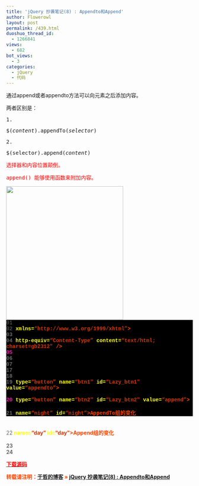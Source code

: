 ```yaml
---
title: 'jQuery 抄袭笔记(8) : Appendto和Append'
author: Flowerowl
layout: post
permalink: /439.html
duoshuo_thread_id:
  - 1266841
views:
  - 682
bot_views:
  - 3
categories:
  - jQuery
  - 代码
---
```

  
通过append或者appendto方法可以向元素之后添加内容。

两者区别是：

<pre>1.</pre>

<pre>$(<em>content</em>).appendTo(<em>selector</em>)</pre>

<pre>2.</pre>

<pre>$(selector).append(<em>content</em>)</pre>

<pre><span style="color: #ff0000;">选择器和内容位置颠倒。</span></pre>

<pre><span style="color: #ff0000;">append() 能够使用函数来附加内容。</span></pre>

<img class="aligncenter size-full wp-image-440" title="Lazynight | 夜阑" src="http://lazynight.me/wp-content/uploads/2011/10/0111011201311.jpg" alt="" width="316" height="361" />

<div class="source" style="font-family: '[object HTMLOptionElement]', Consolas, 'Lucida Console', 'Courier New'; color: #c0c0c0; background-color: #000000;">
  <span style="color: #696969;">01 </span> <span style="color: #ffffff;"><!DOCTYPE html PUBLIC &#8220;-//W3C//DTD XHTML 1.0 Transitional//EN&#8221; &#8220;http://www.w3.org/TR/xhtml1/DTD/xhtml1-transitional.dtd&#8221;></span><br /> <span style="color: #696969;">02 </span> <span style="color: #ff4400; font-weight: bold;"><html</span> <span style="color: #ffff00;">xmlns=</span><span style="color: #d13800;">&#8220;http://www.w3.org/1999/xhtml&#8221;</span><span style="color: #ff4400; font-weight: bold;">></span><br /> <span style="color: #696969;">03 </span> <span style="color: #ff4400; font-weight: bold;"><head></span><br /> <span style="color: #696969;">04 </span> <span style="color: #ff4400; font-weight: bold;"><meta</span> <span style="color: #ffff00;">http-equiv=</span><span style="color: #d13800;">&#8220;Content-Type&#8221;</span> <span style="color: #ffff00;">content=</span><span style="color: #d13800;">&#8220;text/html; charset=gb2312&#8243;</span> <span style="color: #ff4400; font-weight: bold;">/></span><br /> <span style="color: #f810b0;">05 </span> <span style="color: #ff4400; font-weight: bold;"><title></span>AppendTo的用法<span style="color: #ff4400; font-weight: bold;"></title></span><br /> <span style="color: #696969;">06 </span> <span style="color: #ff4400; font-weight: bold;"><script </span><span style="color: #ffff00;">type=</span><span style="color: #d13800;">&#8220;text/javascript&#8221;</span> <span style="color: #ffff00;">src=</span><span style="color: #d13800;">&#8220;jquery-1.1.3.pack.js&#8221;</span><span style="color: #ff4400; font-weight: bold;">></script></span><br /> <span style="color: #696969;">07 </span> <span style="color: #ff4400; font-weight: bold;"><script </span><span style="color: #ffff00;">type=</span><span style="color: #d13800;">&#8220;text/javascript&#8221;</span><span style="color: #ff4400; font-weight: bold;">></span><br /> <span style="color: #696969;">08 </span> <span style="color: #c0c0c0;">$</span>(<span style="color: #c0c0c0;">document</span><span style="color: #c0c0c0;">).</span><span style="color: #c0c0c0;">ready</span>(<span style="color: #ff4400; font-weight: bold;">function</span><span style="color: #c0c0c0;">(){</span><br /> <span style="color: #696969;">09 </span> <span style="color: #c0c0c0;">$</span>(<span style="color: #d13800;">&#8220;#Lazy_btn1&#8243;</span><span style="color: #c0c0c0;">).</span><span style="color: #c0c0c0;">click</span>(<span style="color: #ff4400; font-weight: bold;">function</span><span style="color: #c0c0c0;">(){</span><br /> <span style="color: #f810b0;">10 </span> <span style="color: #c0c0c0;">$</span>(<span style="color: #d13800;">&#8220;<input type=&#8217;text&#8217; name=&#8217;text1&#8242; id=&#8217;text1&#8242; value=&#8217;Lazynight&#8217; ><br>&#8221;</span><span style="color: #c0c0c0;">).</span><span style="color: #c0c0c0;">appendTo</span>(<span style="color: #d13800;">&#8220;#night&#8221;</span>);<br /> <span style="color: #696969;">11 </span> <span style="color: #c0c0c0;">});</span><br /> <span style="color: #696969;">12 </span> <span style="color: #c0c0c0;">$</span>(<span style="color: #d13800;">&#8220;#Lazy_btn2&#8243;</span><span style="color: #c0c0c0;">).</span><span style="color: #c0c0c0;">click</span>(<span style="color: #ff4400; font-weight: bold;">function</span><span style="color: #c0c0c0;">(){</span><br /> <span style="color: #696969;">13 </span> <span style="color: #c0c0c0;">$</span>(<span style="color: #d13800;">&#8220;#day&#8221;</span><span style="color: #c0c0c0;">).</span><span style="color: #c0c0c0;">append</span>(<span style="color: #d13800;">&#8220;<input type=&#8217;text&#8217; name=&#8217;text2&#8242; id=&#8217;text2&#8242; value=&#8217;Lazynight&#8217; ><br>&#8221;</span>);<br /> <span style="color: #696969;">14 </span> <span style="color: #c0c0c0;">});</span><br /> <span style="color: #f810b0;">15 </span> <span style="color: #c0c0c0;">});</span><br /> <span style="color: #696969;">16 </span> <span style="color: #ff4400; font-weight: bold;"></script></span><br /> <span style="color: #696969;">17 </span> <span style="color: #ff4400; font-weight: bold;"></head></span><br /> <span style="color: #696969;">18 </span> <span style="color: #ff4400; font-weight: bold;"><body></span><br /> <span style="color: #696969;">19 </span> <span style="color: #ff4400; font-weight: bold;"><input</span> <span style="color: #ffff00;">type=</span><span style="color: #d13800;">&#8220;button&#8221;</span> <span style="color: #ffff00;">name=</span><span style="color: #d13800;">&#8220;btn1&#8243;</span> <span style="color: #ffff00;">id=</span><span style="color: #d13800;">&#8220;Lazy_btn1&#8243;</span> <span style="color: #ffff00;">value=</span><span style="color: #d13800;">&#8220;appendto&#8221;</span><span style="color: #ff4400; font-weight: bold;">><br/></span><br /> <span style="color: #f810b0;">20 </span> <span style="color: #ff4400; font-weight: bold;"><input</span> <span style="color: #ffff00;">type=</span><span style="color: #d13800;">&#8220;button&#8221;</span> <span style="color: #ffff00;">name=</span><span style="color: #d13800;">&#8220;btn2&#8243;</span> <span style="color: #ffff00;">id=</span><span style="color: #d13800;">&#8220;Lazy_btn2&#8243;</span> <span style="color: #ffff00;">value=</span><span style="color: #d13800;">&#8220;append&#8221;</span><span style="color: #ff4400; font-weight: bold;">><br/></span><br /> <span style="color: #696969;">21 </span> <span style="color: #ff4400; font-weight: bold;"><div</span> <span style="color: #ffff00;">name=</span><span style="color: #d13800;">&#8220;night&#8221;</span> <span style="color: #ffff00;">id=</span><span style="color: #d13800;">&#8220;night&#8221;</span><span style="color: #ff4400; font-weight: bold;">></span>AppendTo组的变化<span style="color: #ff4400; font-weight: bold;"></div><br/></span><br /> <span style="color: #696969;">22 </span> <span style="color: #ff4400; font-weight: bold;"><div</span> <span style="color: #ffff00;">name=</span><span style="color: #d13800;">&#8220;day&#8221;</span> <span style="color: #ffff00;">id=</span><span style="color: #d13800;">&#8220;day&#8221;</span><span style="color: #ff4400; font-weight: bold;">></span>Append组的变化<span style="color: #ff4400; font-weight: bold;"></div><br/></span><br /> <span style="color: #696969;">23 </span> <span style="color: #ff4400; font-weight: bold;"></body></span><br /> <span style="color: #696969;">24 </span> <span style="color: #ff4400; font-weight: bold;"></html></span>
</div>

<span style="color: #ff0000;"><a href="http://down.qiannao.com/space/file/flowerowl/-4e0a-4f20-5206-4eab/Lazy8_AppendTo-7684-7528-6cd5.rar/.page" target="_blank"><span style="color: #ff0000;">下载源码</span></a></span>

转载请注明：[于哲的博客][1] &raquo; [jQuery 抄袭笔记(8) : Appendto和Append][2]

 [1]: http://lazynight.me
 [2]: http://lazynight.me/439.html